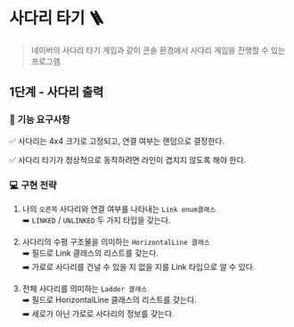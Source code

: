 # 사다리 타기 🪜
> 네이버의 사다리 타기 게임과 같이 콘솔 환경에서 사다리 게임을 진행할 수 있는 프로그램

## 1단계 - 사다리 출력 

### 📝 기능 요구사항
✅ 사다리는 4x4 크기로 고정되고, 연결 여부는 랜덤으로 결정한다.

✅ 사다리 타기가 정상적으로 동작하려면 라인이 겹치지 않도록 해야 한다.

### 💻 구현 전략

1. 나의 `오른쪽` 사다리와 연결 여부를 나타내는 `Link enum클래스`  
   ➡️ `LINKED` / `UNLINKED` 두 가지 타입을 갖는다.


2. 사다리의 수평 구조물을 의미하는 `HorizontalLine 클래스`  
   ➡️ 필드로 Link 클래스의 리스트를 갖는다.  
   ➡️ 가로로 사다리를 건널 수 있을 지 없을 지를 Link 타입으로 알 수 있다. 

   
3. 전체 사다리를 의미하는 `Ladder 클래스`   
   ➡️ 필드로 HorizontalLine 클래스의 리스트를 갖는다.  
   ➡️ 세로가 아닌 가로로 사다리의 정보를 갖는다.



